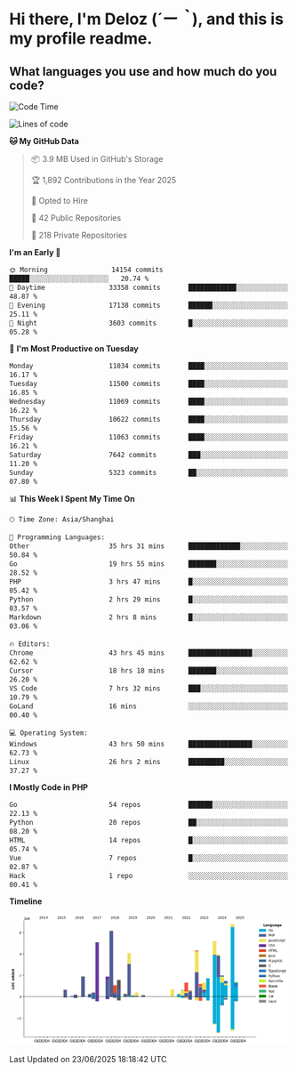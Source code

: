 # **Hi there, I'm Deloz (*´ー｀*), and this is my profile readme.**

## **What languages you use and how much do you code?**

<!--START_SECTION:waka-->
![Code Time](http://img.shields.io/badge/Code%20Time-6%2C745%20hrs%2020%20mins-blue)

![Lines of code](https://img.shields.io/badge/From%20Hello%20World%20I%27ve%20Written-57.1%20million%20lines%20of%20code-blue)

**🐱 My GitHub Data** 

> 📦 3.9 MB Used in GitHub's Storage 
 > 
> 🏆 1,892 Contributions in the Year 2025
 > 
> 💼 Opted to Hire
 > 
> 📜 42 Public Repositories 
 > 
> 🔑 218 Private Repositories 
 > 
**I'm an Early 🐤** 

```text
🌞 Morning                14154 commits       █████░░░░░░░░░░░░░░░░░░░░   20.74 % 
🌆 Daytime                33358 commits       ████████████░░░░░░░░░░░░░   48.87 % 
🌃 Evening                17138 commits       ██████░░░░░░░░░░░░░░░░░░░   25.11 % 
🌙 Night                  3603 commits        █░░░░░░░░░░░░░░░░░░░░░░░░   05.28 % 
```
📅 **I'm Most Productive on Tuesday** 

```text
Monday                   11034 commits       ████░░░░░░░░░░░░░░░░░░░░░   16.17 % 
Tuesday                  11500 commits       ████░░░░░░░░░░░░░░░░░░░░░   16.85 % 
Wednesday                11069 commits       ████░░░░░░░░░░░░░░░░░░░░░   16.22 % 
Thursday                 10622 commits       ████░░░░░░░░░░░░░░░░░░░░░   15.56 % 
Friday                   11063 commits       ████░░░░░░░░░░░░░░░░░░░░░   16.21 % 
Saturday                 7642 commits        ███░░░░░░░░░░░░░░░░░░░░░░   11.20 % 
Sunday                   5323 commits        ██░░░░░░░░░░░░░░░░░░░░░░░   07.80 % 
```


📊 **This Week I Spent My Time On** 

```text
🕑︎ Time Zone: Asia/Shanghai

💬 Programming Languages: 
Other                    35 hrs 31 mins      █████████████░░░░░░░░░░░░   50.84 % 
Go                       19 hrs 55 mins      ███████░░░░░░░░░░░░░░░░░░   28.52 % 
PHP                      3 hrs 47 mins       █░░░░░░░░░░░░░░░░░░░░░░░░   05.42 % 
Python                   2 hrs 29 mins       █░░░░░░░░░░░░░░░░░░░░░░░░   03.57 % 
Markdown                 2 hrs 8 mins        █░░░░░░░░░░░░░░░░░░░░░░░░   03.06 % 

🔥 Editors: 
Chrome                   43 hrs 45 mins      ████████████████░░░░░░░░░   62.62 % 
Cursor                   18 hrs 18 mins      ███████░░░░░░░░░░░░░░░░░░   26.20 % 
VS Code                  7 hrs 32 mins       ███░░░░░░░░░░░░░░░░░░░░░░   10.79 % 
GoLand                   16 mins             ░░░░░░░░░░░░░░░░░░░░░░░░░   00.40 % 

💻 Operating System: 
Windows                  43 hrs 50 mins      ████████████████░░░░░░░░░   62.73 % 
Linux                    26 hrs 2 mins       █████████░░░░░░░░░░░░░░░░   37.27 % 
```

**I Mostly Code in PHP** 

```text
Go                       54 repos            ██████░░░░░░░░░░░░░░░░░░░   22.13 % 
Python                   20 repos            ██░░░░░░░░░░░░░░░░░░░░░░░   08.20 % 
HTML                     14 repos            █░░░░░░░░░░░░░░░░░░░░░░░░   05.74 % 
Vue                      7 repos             █░░░░░░░░░░░░░░░░░░░░░░░░   02.87 % 
Hack                     1 repo              ░░░░░░░░░░░░░░░░░░░░░░░░░   00.41 % 
```



**Timeline**

![Lines of Code chart](https://raw.githubusercontent.com/deloz/deloz/main/assets/bar_graph.png)


 Last Updated on 23/06/2025 18:18:42 UTC
<!--END_SECTION:waka-->
